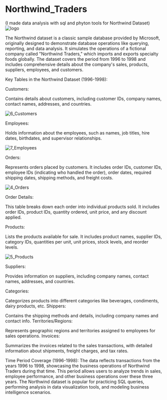 # Northwind_Traders
(I made data analysis with sql and phyton tools for Northwind Dataset)
![logo](https://github.com/user-attachments/assets/b60bc01c-5312-4724-9e14-0ef4625dedc8)

The Northwind dataset is a classic sample database provided by Microsoft, originally designed to demonstrate database operations like querying, reporting, and data analysis. It simulates the operations of a fictional company called "Northwind Traders," which imports and exports specialty foods globally. The dataset covers the period from 1996 to 1998 and includes comprehensive details about the company's sales, products, suppliers, employees, and customers.

Key Tables in the Northwind Dataset (1996-1998):

Customers:

Contains details about customers, including customer IDs, company names, contact names, addresses, and countries.

![6_Customers](https://github.com/user-attachments/assets/cab3f755-381f-4644-abbb-fb1e9e72d799)

Employees:

Holds information about the employees, such as names, job titles, hire dates, birthdates, and supervisor relationships.

![7_Employees](https://github.com/user-attachments/assets/b1e34ce7-1ce3-48ae-b4fa-8d2674803cdc)


Orders:

Represents orders placed by customers. It includes order IDs, customer IDs, employee IDs (indicating who handled the order), order dates, required shipping dates, shipping methods, and freight costs.

![4_Orders](https://github.com/user-attachments/assets/95770097-6206-4244-9f58-b6f34d0f77e4)

Order Details:

This table breaks down each order into individual products sold. It includes order IDs, product IDs, quantity ordered, unit price, and any discount applied.

Products:

Lists the products available for sale. It includes product names, supplier IDs, category IDs, quantities per unit, unit prices, stock levels, and reorder levels.

![5_Products](https://github.com/user-attachments/assets/e645aeda-63aa-4d79-bb56-be35d4e781c7)


Suppliers:

Provides information on suppliers, including company names, contact names, addresses, and countries.

Categories:

Categorizes products into different categories like beverages, condiments, dairy products, etc.
Shippers:

Contains the shipping methods and details, including company names and contact info.
Territories/Regions:

Represents geographic regions and territories assigned to employees for sales operations.
Invoices:

Summarizes the invoices related to the sales transactions, with detailed information about shipments, freight charges, and tax rates.

Time Period Coverage (1996-1998):
The data reflects transactions from the years 1996 to 1998, showcasing the business operations of Northwind Traders during that time. This period allows users to analyze trends in sales, employee performance, and other business operations over these three years.
The Northwind dataset is popular for practicing SQL queries, performing analysis in data visualization tools, and modeling business intelligence scenarios.
